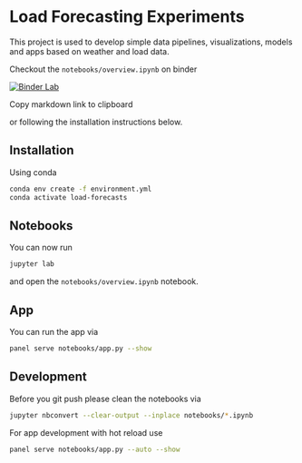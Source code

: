 # Load Forecasting Experiments

This project is used to develop simple data pipelines, visualizations, models and apps based on weather and load data.

Checkout the `notebooks/overview.ipynb` on binder

[![Binder Lab](https://mybinder.org/badge_logo.svg)](https://mybinder.org/v2/gh/MarcSkovMadsen/load-forecasts/HEAD?filepath=notebooks%2Foverview.ipynb&urlpath=lab)

Copy markdown link to clipboard

or following the installation instructions below.

## Installation

Using conda

```bash
conda env create -f environment.yml
conda activate load-forecasts
```

## Notebooks

You can now run

```bash
jupyter lab
```

and open the `notebooks/overview.ipynb` notebook.

## App

You can run the app via

```bash
panel serve notebooks/app.py --show
```

## Development

Before you git push please clean the notebooks via

```bash
jupyter nbconvert --clear-output --inplace notebooks/*.ipynb
```

For app development with hot reload use

```bash
panel serve notebooks/app.py --auto --show
```